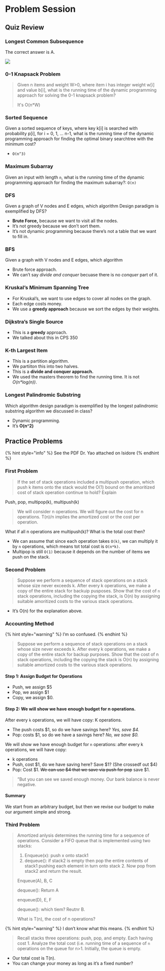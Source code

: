 # Problem Session

## Quiz Review

### Longest Common Subsequence

The correct answer is A.

![](<../../../.gitbook/assets/image (18) (1) (1) (1) (1) (1) (1).png>)

### 0-1 Knapsack Problem

> Given n items and weight W>0, where item i has integer weight w\[i] and value b\[i], what is the running time of the dynamic programming approach for solving the 0-1 knapsack problem?
>
> It's O(n\*W)

### Sorted Sequence

Given a sorted sequence of keys, where key k\[i] is searched with probability p\[i], for i = 0, 1, ... n-1, what is the running time of the dynamic programming approach for finding the optimal binary searchtree with the minimum cost?

* `O(n^3)`

### Maximum Subarray

Given an input with length `n`, what is the running time of the dynamic programming approach for finding the maximum subarray?: `O(n)`

### DFS

Given a graph of V nodes and E edges, which algorithm Design paradigm is exemplified by DFS?&#x20;

* **Brute Force,** because we want to visit all the nodes.
* It’s not greedy because we don’t sort them.
* It’s not dynamic programming because there’s not a table that we want to fill in.

### BFS

Given a graph with V nodes and E edges, which algorithm&#x20;

* Brute force approach.
* We can’t say _divide and conquer_ becuase there is no _conquer_ part of it.

### Kruskal’s Minimum Spanning Tree

* For Kruskal’s, we want to use edges to cover all nodes on the graph.
* Each edge costs money.
* We use a **greedy approach** because we sort the edges by their weights.&#x20;

### Dijkstra’s Single Source

* This is a **greedy** approach.
* We talked about this in CPS 350

### K-th Largest Item

* This is a partition algorithm.
* We partiiton this into two halves.
* This is a **divide and conquer approach.**
* We used the masters theorem to find the running time. It is not _O(n\*log(n))_.

### Longest Palindromic Substring

Which algorithm design paradigm is exemplified by the longest palindromic substring algorithm we discussed in class?

* Dynamic programming.
* It’s **O(n^2)**

## Practice Problems

{% hint style="info" %}
See the PDF Dr. Yao attached on Isidore
{% endhint %}

### First Problem

> If the set of stack operations included a multipush operation, which push k items onto the stack would the O(1) bound on the amoritized cost of stack operation continue to hold? Explain

Push, pop, multipop(k), multipush(k)

> We will consider n operations. We will figure out the cost for n operations. T(n)/n implies the amortized cost or the cost per operation.

What if all n operations are multipush(k)? What is the total cost then?

* We can assume that since each operation takes `O(k)`, we can multiply it by `n` operations, which means tot total cost is `O(n*k)`.
* Multipop is still `O(1)` because it depends on the number of items we push on the stack.

### Second Problem

> Suppose we perform a sequence of stack operations on a stack whose size never exceeds k. After every k operations, we make a copy of the entire stack for backuip pusposes. Show that the cost of `n` stack operations, including the copying the stack, is O(n) by assigning suitable amoritized costs to the various stack operations.

* It’s O(n) for the explanation above.

### Accounting Method

{% hint style="warning" %}
I’m so confused.
{% endhint %}

> Suppose we perform a sequence of stack operations on a stack whose size never exceeds k. After every k operations, we make a copy of the entire stack for backup purposes. Show that the cost of n stack operations, including the copying the stack is O(n) by assigning suitable amortized costs to the various stack operations.

#### Step 1: Assign Budget for Operations

* Push, we assign $5
* Pop, we assign $1
* Copy, we assign $0.

#### Step 2: We will show we have enough budget for n operations.

After every `k` operations, we will have copy: K operations.

* The push costs $1, so do we have savings here? _Yes, save $4._
* Pop: costs $1, so do we have a savings here? _No, we save $0._

We will show we have enough budget for `n` operations: after every k operations, we will have copy:

* k operations
* Push, cost $1, do we have saving here? Save $1? (She crossedf out $4)
* Pop: Cost $1. ~~We can use $4 that we save via push for pop~~ save $1.

> ”But you can see we saved enough money. Our bank balance is never negative.

#### Summary

We start from an arbitrary budget, but then we revise our budget to make our argument simple and strong.

### Third Problem

> Amortized anlysis determines the running time for a sequence of operations. Consider a FIFO queue that is implemented using two stacks:
>
> 1. Enqueue(x): push x onto stack1
> 2. dequeue(): if stack2 is empty then pop the entire contents of stack1 pushing each element in turn onto stack 2. Now pop from stack2 and return the result.
>
> Enqueue(A), B, C
>
> dequeue(): Return A
>
> enqueue(D), E, F
>
> dequeue(): which tiem? Reutnr B.
>
> What is T(n), the cost of n operations?

{% hint style="warning" %}
I don’t know what this means.
{% endhint %}

> Recall stacks three operations: push, pop, and empty. Each having cost 1. Analyze the total cost (i.e. running time of a sequence of `n` operations on the queue for n>1. Initially, the queue is empty.

* Our total cost is T(n).
* You can change your money as long as it’s a fixed number?

